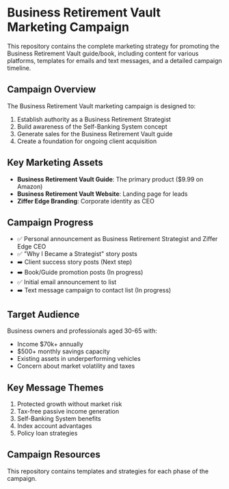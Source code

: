 # Business Retirement Vault Marketing Campaign

This repository contains the complete marketing strategy for promoting the Business Retirement Vault guide/book, including content for various platforms, templates for emails and text messages, and a detailed campaign timeline.

## Campaign Overview

The Business Retirement Vault marketing campaign is designed to:
1. Establish authority as a Business Retirement Strategist
2. Build awareness of the Self-Banking System concept
3. Generate sales for the Business Retirement Vault guide
4. Create a foundation for ongoing client acquisition

## Key Marketing Assets

- **Business Retirement Vault Guide**: The primary product ($9.99 on Amazon)
- **Business Retirement Vault Website**: Landing page for leads
- **Ziffer Edge Branding**: Corporate identity as CEO

## Campaign Progress

- ✅ Personal announcement as Business Retirement Strategist and Ziffer Edge CEO
- ✅ "Why I Became a Strategist" story posts
- ➡️ Client success story posts (Next step)
- ➡️ Book/Guide promotion posts (In progress)
- ✅ Initial email announcement to list
- ➡️ Text message campaign to contact list (In progress)

## Target Audience

Business owners and professionals aged 30-65 with:
- Income $70k+ annually
- $500+ monthly savings capacity
- Existing assets in underperforming vehicles
- Concern about market volatility and taxes

## Key Message Themes

1. Protected growth without market risk
2. Tax-free passive income generation
3. Self-Banking System benefits
4. Index account advantages
5. Policy loan strategies

## Campaign Resources

This repository contains templates and strategies for each phase of the campaign.